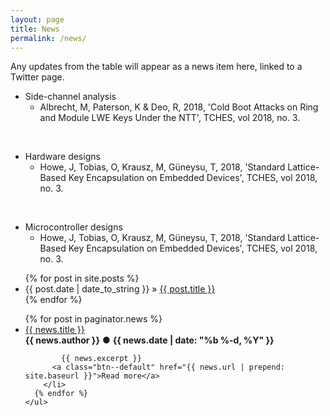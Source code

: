 ```yaml
---
layout: page
title: News
permalink: /news/
---
```


Any updates from the table will appear as a news item here, linked to a Twitter page.

<!-----add latest updates at the top ---->

- Side-channel analysis
	- Albrecht, M, Paterson, K & Deo, R, 2018, 'Cold Boot Attacks on Ring and Module LWE Keys Under the NTT', TCHES, vol 2018, no. 3.

<br/>

- Hardware designs
	- Howe, J, Tobias, O, Krausz, M, Güneysu, T, 2018, 'Standard Lattice-Based Key Encapsulation on Embedded Devices', TCHES, vol 2018, no. 3.

<br/>

- Microcontroller designs
	- Howe, J, Tobias, O, Krausz, M, Güneysu, T, 2018, 'Standard Lattice-Based Key Encapsulation on Embedded Devices', TCHES, vol 2018, no. 3.

<ul class="posts">
  {% for post in site.posts %}
    <li><span>{{ post.date | date_to_string }}</span> &raquo; <a href="{{ BASE_PATH }}{{ post.url }}">{{ post.title }}</a></li>
  {% endfor %}
</ul>

<ul class="news">
      {% for post in paginator.news %}
        <li class="news__item">
          <a class="news__title" href="{{ post.url | prepend: site.baseurl }}">{{ news.title }}</a>
          <div class="news__meta">
            <b class="news__author">{{ news.author }}</b>
            <b class="news__sep">&#x25cf;</b>
            <b class="news__date">{{ news.date | date: "%b %-d, %Y" }}</b>
          </div>

            {{ news.excerpt }}
          <a class="btn--default" href="{{ news.url | prepend: site.baseurl }}">Read more</a>
        </li>
      {% endfor %}
    </ul>
